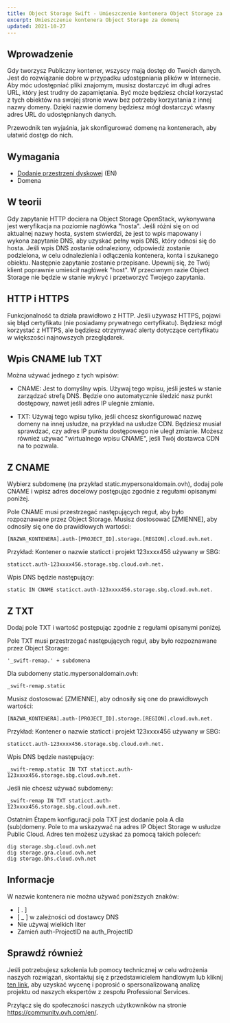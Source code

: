 ```yaml
---
title: Object Storage Swift - Umieszczenie kontenera Object Storage za domeną
excerpt: Umieszczenie kontenera Object Storage za domeną
updated: 2021-10-27
---
```


## Wprowadzenie

Gdy tworzysz Publiczny kontener, wszyscy mają dostęp do Twoich danych. Jest do rozwiązanie dobre w przypadku udostępniania plików w Internecie. 
Aby móc udostępniać pliki znajomym, musisz dostarczyć im długi adres URL, który jest trudny do zapamiętania. 
Być może będziesz chciał korzystać z tych obiektów na swojej stronie www bez potrzeby korzystania z innej nazwy domeny. 
Dzięki nazwie domeny będziesz mógł dostarczyć własny adres URL do udostępnianych danych. 

Przewodnik ten wyjaśnia, jak skonfigurować domenę na kontenerach, aby ułatwić dostęp do nich.

## Wymagania

- [Dodanie przestrzeni dyskowej](pcs_create_container1.) (EN)
- Domena

## W teorii
Gdy zapytanie HTTP dociera na Object Storage OpenStack, wykonywana jest weryfikacja na poziomie nagłówka "hosta". Jeśli różni się on od aktualnej nazwy hosta, system stwierdzi, że jest to wpis mapowany i wykona zapytanie DNS, aby uzyskać pełny wpis DNS, który odnosi się do hosta. Jeśli wpis DNS zostanie odnaleziony, odpowiedź zostanie podzielona, w celu odnalezienia i odłączenia kontenera, konta i szukanego obiektu. Następnie zapytanie zostanie przepisane. 
Upewnij się, że Twój klient poprawnie umieścił nagłówek "host". W przeciwnym razie Object Storage nie będzie w stanie wykryć i przetworzyć Twojego zapytania.

## HTTP i HTTPS
Funkcjonalność ta działa prawidłowo z HTTP.
Jeśli używasz HTTPS, pojawi się błąd certyfikatu (nie posiadamy prywatnego certyfikatu). 
Będziesz mógł korzystać z HTTPS, ale będziesz otrzymywać alerty dotyczące certyfikatu w większości najnowszych przeglądarek.

## Wpis CNAME lub TXT
Można używać jednego z tych wpisów:

- CNAME: Jest to domyślny wpis. Używaj tego wpisu, jeśli jesteś w stanie zarządzać strefą DNS. Będzie ono automatycznie śledzić nasz punkt dostępowy, nawet jeśli adres IP ulegnie zmianie. 

- TXT: Używaj tego wpisu tylko, jeśli chcesz skonfigurować nazwę domeny na innej usłudze, na przykład na usłudze CDN. Będziesz musiał sprawdzać, czy adres IP punktu dostępowego nie uległ zmianie. Możesz również używać "wirtualnego wpisu CNAME", jeśli Twój dostawca CDN na to pozwala.

## Z CNAME
Wybierz subdomenę (na przykład static.mypersonaldomain.ovh), dodaj pole CNAME i wpisz adres docelowy postępując zgodnie z regułami opisanymi poniżej. 

Pole CNAME musi przestrzegać następujących reguł, aby było rozpoznawane przez Object Storage. Musisz dostosować [ZMIENNE], aby odnosiły się one do prawidłowych wartości:

```
[NAZWA_KONTENERA].auth-[PROJECT_ID].storage.[REGION].cloud.ovh.net.
```

Przykład: Kontener o nazwie staticct i projekt 123xxxx456 używany w SBG:

```
staticct.auth-123xxxx456.storage.sbg.cloud.ovh.net.
```

Wpis DNS będzie następujący:

```
static IN CNAME staticct.auth-123xxxx456.storage.sbg.cloud.ovh.net.
```

## Z TXT
Dodaj pole TXT i wartość postępując zgodnie z regułami opisanymi poniżej. 

Pole TXT musi przestrzegać następujących reguł, aby było rozpoznawane przez Object Storage:

```
'_swift-remap.' + subdomena
```

Dla subdomeny static.mypersonaldomain.ovh:

```
_swift-remap.static
```

Musisz dostosować [ZMIENNE], aby odnosiły się one do prawidłowych wartości:

```
[NAZWA_KONTENERA].auth-[PROJECT_ID].storage.[REGION].cloud.ovh.net.
```

Przykład: Kontener o nazwie staticct i projekt 123xxxx456 używany w SBG:

```
staticct.auth-123xxxx456.storage.sbg.cloud.ovh.net.
```

Wpis DNS będzie następujący:

```
_swift-remap.static IN TXT staticct.auth-123xxxx456.storage.sbg.cloud.ovh.net.
```

Jeśli nie chcesz używać subdomeny:

```
_swift-remap IN TXT staticct.auth-123xxxx456.storage.sbg.cloud.ovh.net.
```

Ostatnim Étapem konfiguracji pola TXT jest dodanie pola A dla (sub)domeny. Pole to ma wskazywać na adres IP Object Storage w usłudze Public Cloud. Adres ten możesz uzyskać za pomocą takich poleceń:

```
dig storage.sbg.cloud.ovh.net
dig storage.gra.cloud.ovh.net
dig storage.bhs.cloud.ovh.net
```

## Informacje
W nazwie kontenera nie można używać poniższych znaków:

- [ . ]
- [ _ ] w zależności od dostawcy DNS
- Nie używaj wielkich liter
- Zamień auth-ProjectID na auth_ProjectID

## Sprawdź również

Jeśli potrzebujesz szkolenia lub pomocy technicznej w celu wdrożenia naszych rozwiązań, skontaktuj się z przedstawicielem handlowym lub kliknij [ten link](https://www.ovhcloud.com/pl/professional-services/), aby uzyskać wycenę i poprosić o spersonalizowaną analizę projektu od naszych ekspertów z zespołu Professional Services.

Przyłącz się do społeczności naszych użytkowników na stronie <https://community.ovh.com/en/>.